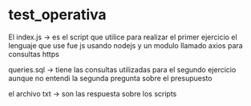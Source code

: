 # test_operativa
El index.js -> es el script que utilice para realizar el primer ejercicio el lenguaje que use fue js usando nodejs y un modulo llamado axios para consultas https

queries.sql -> tiene las consultas utilizadas para el segundo ejercicio aunque no entendi la segunda pregunta sobre el presupuesto

el archivo txt -> son las respuesta sobre los scripts
